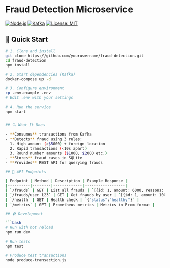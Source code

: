 # Fraud Detection Microservice

[![Node.js](https://img.shields.io/badge/Node.js-18%2B-339933)](https://nodejs.org/)
[![Kafka](https://img.shields.io/badge/Kafka-3.0-231F20)](https://kafka.apache.org/)
[![License: MIT](https://img.shields.io/badge/License-MIT-yellow.svg)](https://opensource.org/licenses/MIT)

## 🚀 Quick Start

```bash
# 1. Clone and install
git clone https://github.com/yourusername/fraud-detection.git
cd fraud-detection
npm install

# 2. Start dependencies (Kafka)
docker-compose up -d

# 3. Configure environment
cp .env.example .env
# Edit .env with your settings

# 4. Run the service
npm start


## 🔍 What It Does

- **Consumes** transactions from Kafka  
- **Detects** fraud using 3 rules:
  1. High amount (>$5000) + foreign location
  2. Rapid transactions (<10s apart)  
  3. Round number amounts ($1000, $2000 etc.)
- **Stores** fraud cases in SQLite
- **Provides** REST API for querying frauds

## 📡 API Endpoints

| Endpoint | Method | Description | Example Response |
|----------|--------|-------------|------------------|
| `/frauds` | GET | List all frauds | `[{id: 1, amount: 6000, reasons: ["highAmountForeign"]}]` |
| `/frauds/user_123` | GET | Get frauds by user | `[{id: 1, amount: 1000, reasons: ["roundAmount"]}]` |
| `/health` | GET | Health check | `{"status":"healthy"}` |
| `/metrics` | GET | Prometheus metrics | Metrics in Prom format |

## 🛠️ Development

```bash
# Run with hot reload
npm run dev

# Run tests
npm test

# Produce test transactions
node produce-transaction.js